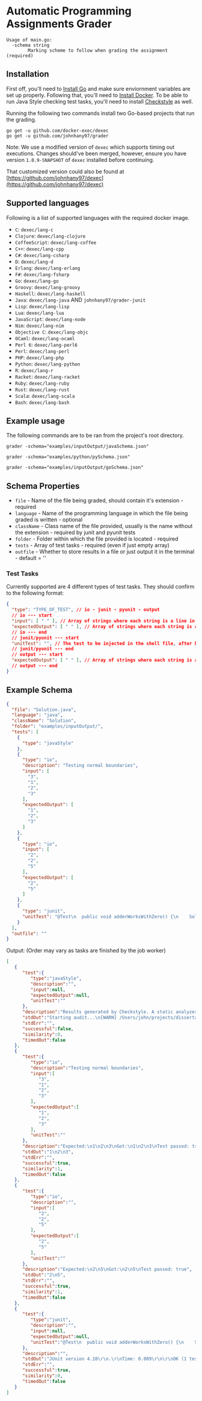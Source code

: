 # Automatic Programming Assignments Grader

```
Usage of main.go:
  -schema string
        Marking scheme to follow when grading the assignment (required)
```

## Installation
First off, you'll need to [Install Go](https://golang.org/doc/install) and make sure enviornment variables are set up properly. Following that, you'll need to [Install Docker](https://docs.docker.com/v17.09/engine/installation/). To be able to run Java Style checking test tasks, you'll need to install [Checkstyle](http://checkstyle.sourceforge.net/index.html) as well.


Running the following two commands install two Go-based projects that run the grading.
```
go get -u github.com/docker-exec/dexec
go get -u github.com/johnhany97/grader
```
Note: We use a modified version of `dexec` which supports timing out executions. Changes should've been merged, however, ensure you have version `1.0.9-SNAPSHOT` of `dexec` installed before continuing.

That customized version could also be found at [https://github.com/johnhany97/dexec](https://github.com/johnhany97/dexec)

## Supported languages

Following is a list of supported languages with the required docker image.

- `C`: `dexec/lang-c`
- `Clojure`: `dexec/lang-clojure`
- `CoffeeScript`: `dexec/lang-coffee`
- `C++`: `dexec/lang-cpp`
- `C#`: `dexec/lang-csharp`
- `D`: `dexec/lang-d`
- `Erlang`: `dexec/lang-erlang`
- `F#`: `dexec/lang-fsharp`
- `Go`: `dexec/lang-go`
- `Groovy`: `dexec/lang-groovy`
- `Haskell`: `dexec/lang-haskell`
- `Java`:  `dexec/lang-java` AND `johnhany97/grader-junit`
- `Lisp`:  `dexec/lang-lisp`
- `Lua`: `dexec/lang-lua`
- `JavaScript`: `dexec/lang-node`
- `Nim`: `dexec/lang-nim`
- `Objective C`: `dexec/lang-objc`
- `OCaml`: `dexec/lang-ocaml`
- `Perl 6`: `dexec/lang-perl6`
- `Perl`: `dexec/lang-perl`
- `PHP`: `dexec/lang-php`
- `Python`: `dexec/lang-python`
- `R`: `dexec/lang-r`
- `Racket`: `dexec/lang-racket`
- `Ruby`: `dexec/lang-ruby`
- `Rust`: `dexec/lang-rust`
- `Scala`: `dexec/lang-scala`
- `Bash`: `dexec/lang-bash`

## Example usage
The following commands are to be ran from the project's root directory.
```
grader -schema="examples/inputOutput/javaSchema.json"
```
```
grader -schema="examples/python/pySchema.json"
```
```
grader -schema="examples/inputOutput/goSchema.json"
```

## Schema Properties
- `file` - Name of the file being graded, should contain it's extension - required
- `language` - Name of the programming language in which the file being graded is written - optional
- `className` - Class name of the file provided, usually is the name without the extension - required by junit and pyunit tests
- `folder` - Folder within which the file provided is located - required
- `tests` - Array of test tasks - required (even if just empty array)
- `outfile` - Whether to store results in a file or just output it in the terminal - default = ''

### Test Tasks
Currently supported are 4 different types of test tasks. They should confirm to the following format:
```JSON
{
  "type": "TYPE_OF_TEST", // io - junit - pyunit - output
  // io --- start
  "input": [ " " ], // Array of strings where each string is a line in the input. They are joined by \n
  "expectedOutput": [ " " ], // Array of strings where each string is a line in the expected output. They are joined by \n
  // io --- end
  // junit/pyunit --- start
  "unitTest": "", // The test to be injected in the shell file, after being escaped
  // junit/pyunit --- end
  // output --- start
  "expectedOutput": [ " " ], // Array of strings where each string is a line in the expected output. They are joined by \n
  // output --- end
}
```

## Example Schema
```JSON
{
  "file": "Solution.java",
  "language": "java",
  "className": "Solution",
  "folder": "examples/inputOutput/",
  "tests": [
    {
      "type": "javaStyle"
    },
    {
      "type": "io",
      "description": "Testing normal boundaries",
      "input": [
        "3",
        "1",
        "2",
        "3"
      ],
      "expectedOutput": [
        "1",
        "2",
        "3"
      ]
    },
    {
      "type": "io",
      "input": [
        "2",
        "2",
        "5"
      ],
      "expectedOutput": [
        "2",
        "5"
      ]
    },
    {
      "type": "junit",
      "unitTest": "@Test\n  public void adderWorksWithZero() {\n    Solution s = new Solution();\n    int actual = s.adder(0, 3);\n    assertEquals(3, actual);\n  }"
    }
  ],
  "outfile": ""
}
```
Output: (Order may vary as tasks are finished by the job worker)
```JSON
[  
   {  
      "test":{  
         "type":"javaStyle",
         "description":"",
         "input":null,
         "expectedOutput":null,
         "unitTest":""
      },
      "description":"Results generated by Checkstyle. A static analyzer built for analyzing Java Programs.",
      "stdOut":"Starting audit...\n[WARN] /Users/john/projects/dissertation/grader/examples/inputOutput/Solution.java:1: Using the '.*' form of import should be avoided - java.util.*. [AvoidStarImport]\n[WARN] /Users/john/projects/dissertation/grader/examples/inputOutput/Solution.java:4:3: Missing a Javadoc comment. [JavadocMethod]\n[WARN] /Users/john/projects/dissertation/grader/examples/inputOutput/Solution.java:16: Comment has incorrect indentation level 0, expected is 2, indentation should be the same level as line 18. [CommentsIndentation]\n[WARN] /Users/john/projects/dissertation/grader/examples/inputOutput/Solution.java:16: Line is longer than 100 characters (found 211). [LineLength]\nAudit done.",
      "stdErr":"",
      "successful":false,
      "similarity":0,
      "timedOut":false
   },
   {  
      "test":{  
         "type":"io",
         "description":"Testing normal boundaries",
         "input":[  
            "3",
            "1",
            "2",
            "3"
         ],
         "expectedOutput":[  
            "1",
            "2",
            "3"
         ],
         "unitTest":""
      },
      "description":"Expected:\n1\n2\n3\nGot:\n1\n2\n3\nTest passed: true",
      "stdOut":"1\n2\n3",
      "stdErr":"",
      "successful":true,
      "similarity":1,
      "timedOut":false
   },
   {  
      "test":{  
         "type":"io",
         "description":"",
         "input":[  
            "2",
            "2",
            "5"
         ],
         "expectedOutput":[  
            "2",
            "5"
         ],
         "unitTest":""
      },
      "description":"Expected:\n2\n5\nGot:\n2\n5\nTest passed: true",
      "stdOut":"2\n5",
      "stdErr":"",
      "successful":true,
      "similarity":1,
      "timedOut":false
   },
   {  
      "test":{  
         "type":"junit",
         "description":"",
         "input":null,
         "expectedOutput":null,
         "unitTest":"@Test\n  public void adderWorksWithZero() {\n    Solution s = new Solution();\n    int actual = s.adder(0, 3);\n    assertEquals(3, actual);\n  }"
      },
      "description":"",
      "stdOut":"JUnit version 4.10\r\n.\r\nTime: 0.009\r\n\r\nOK (1 test)",
      "stdErr":"",
      "successful":true,
      "similarity":0,
      "timedOut":false
   }
]
```
